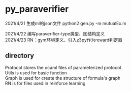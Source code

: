 # py_paraverifier
2021/4/21 生成ml的json文件
python2 gen.py -m mutualEx.m <br>

2021/4/22 编写paraverifier-type类型、图结构定义<br>
2021/4/23 RN：gym环境定义、引入z3py作为reward判定器<br>

directory
---
Protocol stores the ocaml files of parameterized protocol<br>
Utils is used for basic function<br>
Graph is used for create the structure of formula's graph<br>
RN is for files used in reinforce learning <br>


